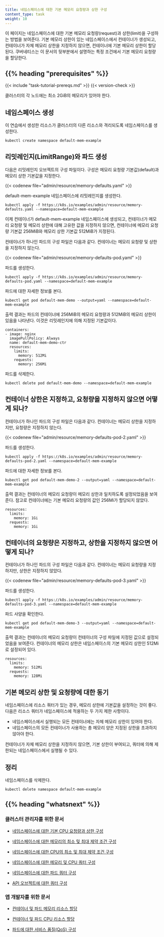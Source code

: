 ```yaml
---
title: 네임스페이스에 대한 기본 메모리 요청량과 상한 구성
content_type: task
weight: 10
---
```


<!-- overview -->

이 페이지는 네임스페이스에 대한 기본 메모리 요청량(request)과 상한(limit)을 구성하는 방법을 보여준다.
기본 메모리 상한이 있는 네임스페이스에서 컨테이너가 생성되고, 컨테이너가
자체 메모리 상한을 지정하지 않으면, 컨테이너에 기본 메모리 상한이 할당된다.
쿠버네티스는 이 문서의 뒷부분에서 설명하는 특정 조건에서 기본 메모리 요청량을 할당한다.



## {{% heading "prerequisites" %}}


{{< include "task-tutorial-prereqs.md" >}} {{< version-check >}}

클러스터의 각 노드에는 최소 2GiB의 메모리가 있어야 한다.



<!-- steps -->

## 네임스페이스 생성

이 연습에서 생성한 리소스가 클러스터의 다른 리소스와
격리되도록 네임스페이스를 생성한다.

```shell
kubectl create namespace default-mem-example
```

## 리밋레인지(LimitRange)와 파드 생성

다음은 리밋레인지 오브젝트의 구성 파일이다. 구성은
메모리 요청량 기본값(default)과 메모리 상한 기본값을 지정한다.

{{< codenew file="admin/resource/memory-defaults.yaml" >}}

default-mem-example 네임스페이스에 리밋레인지를 생성한다.

```shell
kubectl apply -f https://k8s.io/examples/admin/resource/memory-defaults.yaml --namespace=default-mem-example
```

이제 컨테이너가 default-mem-example 네임스페이스에 생성되고,
컨테이너가 메모리 요청량 및 메모리 상한에 대해 고유한 값을 지정하지 않으면,
컨테이너에 메모리 요청량 기본값 256MiB와 메모리 상한 기본값
512MiB가 지정된다.

컨테이너가 하나인 파드의 구성 파일은 다음과 같다. 컨테이너는
메모리 요청량 및 상한을 지정하지 않는다.

{{< codenew file="admin/resource/memory-defaults-pod.yaml" >}}

파드를 생성한다.

```shell
kubectl apply -f https://k8s.io/examples/admin/resource/memory-defaults-pod.yaml --namespace=default-mem-example
```

파드에 대한 자세한 정보를 본다.

```shell
kubectl get pod default-mem-demo --output=yaml --namespace=default-mem-example
```

출력 결과는 파드의 컨테이너에 256MiB의 메모리 요청량과
512MiB의 메모리 상한이 있음을 나타낸다. 이것은 리밋레인지에 의해 지정된 기본값이다.

```shell
containers:
- image: nginx
  imagePullPolicy: Always
  name: default-mem-demo-ctr
  resources:
    limits:
      memory: 512Mi
    requests:
      memory: 256Mi
```

파드를 삭제한다.

```shell
kubectl delete pod default-mem-demo --namespace=default-mem-example
```

## 컨테이너 상한은 지정하고, 요청량을 지정하지 않으면 어떻게 되나?

컨테이너가 하나인 파드의 구성 파일은 다음과 같다. 컨테이너는
메모리 상한을 지정하지만, 요청량은 지정하지 않는다.

{{< codenew file="admin/resource/memory-defaults-pod-2.yaml" >}}

파드를 생성한다.


```shell
kubectl apply -f https://k8s.io/examples/admin/resource/memory-defaults-pod-2.yaml --namespace=default-mem-example
```

파드에 대한 자세한 정보를 본다.

```shell
kubectl get pod default-mem-demo-2 --output=yaml --namespace=default-mem-example
```

출력 결과는 컨테이너의 메모리 요청량이 메모리 상한과 일치하도록 설정되었음을 보여준다.
참고로 컨테이너에는 기본 메모리 요청량의 값인 256Mi가 할당되지 않았다.

```
resources:
  limits:
    memory: 1Gi
  requests:
    memory: 1Gi
```

## 컨테이너의 요청량은 지정하고, 상한을 지정하지 않으면 어떻게 되나?

컨테이너가 하나인 파드의 구성 파일은 다음과 같다. 컨테이너는
메모리 요청량을 지정하지만, 상한은 지정하지 않았다.

{{< codenew file="admin/resource/memory-defaults-pod-3.yaml" >}}

파드를 생성한다.

```shell
kubectl apply -f https://k8s.io/examples/admin/resource/memory-defaults-pod-3.yaml --namespace=default-mem-example
```

파드 사양을 확인한다.

```shell
kubectl get pod default-mem-demo-3 --output=yaml --namespace=default-mem-example
```

출력 결과는 컨테이너의 메모리 요청량이 컨테이너의 구성 파일에 지정된 값으로
설정되었음을 보여준다. 컨테이너의 메모리 상한은 네임스페이스의
기본 메모리 상한인 512Mi로 설정되어 있다.

```
resources:
  limits:
    memory: 512Mi
  requests:
    memory: 128Mi
```

## 기본 메모리 상한 및 요청량에 대한 동기

네임스페이스에 리소스 쿼터가 있는 경우,
메모리 상한에 기본값을 설정하는 것이 좋다.
다음은 리소스 쿼터가 네임스페이스에 적용하는 두 가지 제한 사항이다.

* 네임스페이스에서 실행되는 모든 컨테이너에는 자체 메모리 상한이 있어야 한다.
* 네임스페이스의 모든 컨테이너가 사용하는 총 메모리 양은 지정된 상한을 초과하지 않아야 한다.

컨테이너가 자체 메모리 상한을 지정하지 않으면, 기본 상한이 부여되고,
쿼터에 의해 제한되는 네임스페이스에서 실행될 수 있다.

## 정리

네임스페이스를 삭제한다.

```shell
kubectl delete namespace default-mem-example
```



## {{% heading "whatsnext" %}}


### 클러스터 관리자를 위한 문서

* [네임스페이스에 대한 기본 CPU 요청량과 상한 구성](/ko/docs/tasks/administer-cluster/manage-resources/cpu-default-namespace/)

* [네임스페이스에 대한 메모리의 최소 및 최대 제약 조건 구성](/ko/docs/tasks/administer-cluster/manage-resources/memory-constraint-namespace/)

* [네임스페이스에 대한 CPU의 최소 및 최대 제약 조건 구성](/ko/docs/tasks/administer-cluster/manage-resources/cpu-constraint-namespace/)

* [네임스페이스에 대한 메모리 및 CPU 쿼터 구성](/ko/docs/tasks/administer-cluster/manage-resources/quota-memory-cpu-namespace/)

* [네임스페이스에 대한 파드 쿼터 구성](/ko/docs/tasks/administer-cluster/manage-resources/quota-pod-namespace/)

* [API 오브젝트에 대한 쿼터 구성](/docs/tasks/administer-cluster/quota-api-object/)

### 앱 개발자를 위한 문서

* [컨테이너 및 파드 메모리 리소스 할당](/ko/docs/tasks/configure-pod-container/assign-memory-resource/)

* [컨테이너 및 파드 CPU 리소스 할당](/docs/tasks/configure-pod-container/assign-cpu-resource/)

* [파드에 대한 서비스 품질(QoS) 구성](/docs/tasks/configure-pod-container/quality-service-pod/)


